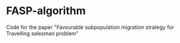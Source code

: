 # FASP-algorithm
Code for the paper "Favourable subpopulation migration strategy for Travelling salesman problem" 
